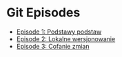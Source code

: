# Git Episodes 

* [Episode 1: Podstawy podstaw](http://wojciechko.github.io/git-episodes/episode-1.html)
* [Episode 2: Lokalne wersjonowanie](http://wojciechko.github.io/git-episodes/episode-2.html)
* [Episode 3: Cofanie zmian](http://wojciechko.github.io/git-episodes/episode-3.html)
